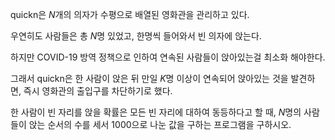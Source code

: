 quickn은 $N$개의 의자가 수평으로 배열된 영화관을 관리하고 있다.

우연히도 사람들은 총 $N$명 있었고, 한명씩 들어와서 빈 의자에 앉는다.

하지만 COVID-19 방역 정책으로 인하여 연속된 사람들이 앉아있는걸 최소화 해야한다.

그래서 quickn은 한 사람이 앉은 뒤 만일 $K$명 이상이 연속되어 앉아있는 것을 발견하면, 즉시 영화관의 출입구를 차단하기로 했다.

한 사람이 빈 자리를 앉을 확률은 모든 빈 자리에 대하여 동등하다고 할 때, $N$명의 사람들이 앉는 순서의 수를 세서 1000으로 나눈 값을 구하는 프로그램을 구하시오.